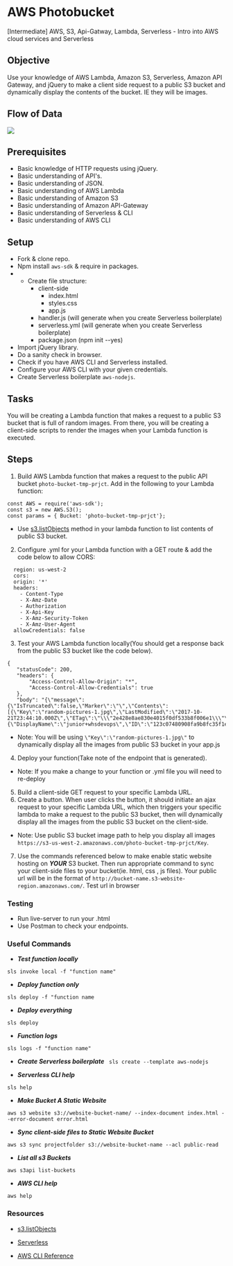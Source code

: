 # AWS Photobucket
[Intermediate] AWS, S3, Api-Gatway, Lambda, Serverless - Intro into AWS cloud services and Serverless

## Objective

Use your knowledge of AWS Lambda, Amazon S3, Serverless, Amazon API Gateway, and jQuery to make a client side request to a public S3 bucket and dynamically display the contents of the bucket. IE they will be images.

## Flow of Data
![](https://i.imgur.com/t9KJAEg.jpg)


## Prerequisites
  - Basic knowledge of HTTP requests using jQuery.
  - Basic understanding of API's.
  - Basic understanding of JSON.
  - Basic understanding of AWS Lambda
  - Basic understanding of Amazon S3
  - Basic understanding of Amazon API-Gateway
  - Basic understanding of Serverless & CLI
  - Basic understanding of AWS CLI

## Setup
 - Fork & clone repo.
 - Npm install ```aws-sdk``` & require in packages.
 - - Create file structure:
     - client-side
         - index.html
         - styles.css
         - app.js
     - handler.js (will generate when you create Serverless boilerplate)
     - serverless.yml (will generate when you create Serverless boilerplate)
     - package.json (npm init --yes)
 - Import jQuery library.
 - Do a sanity check in browser.
 - Check if you have AWS CLI and Serverless installed.
 - Configure your AWS CLI with your given credentials.
 - Create Serverless boilerplate `aws-nodejs`.

## Tasks
You will be creating a Lambda function that makes a request to a public S3 bucket that is full of random images. From there, you will be creating a client-side scripts to render the images when your Lambda function is executed.

## Steps
1. Build AWS Lambda function that makes a request to the public API bucket `photo-bucket-tmp-prjct`.
Add in the following to your Lambda function:
```
const AWS = require('aws-sdk');
const s3 = new AWS.S3();
const params = { Bucket: 'photo-bucket-tmp-prjct'};
```
 - Use [s3.listObjects](https://docs.aws.amazon.com/AWSJavaScriptSDK/latest/AWS/S3.html#listObjects-property) method in your lambda function to list contents of public S3 bucket.
2. Configure .yml for your Lambda function with a GET route & add the code below to allow CORS:
```
  region: us-west-2
  cors:
  origin: '*'
  headers:
    - Content-Type
    - X-Amz-Date
    - Authorization
    - X-Api-Key
    - X-Amz-Security-Token
    - X-Amz-User-Agent
  allowCredentials: false
 ```
 3. Test your AWS Lambda function locally(You should get a response back from the public S3 bucket like the code below).
 ```
{
    "statusCode": 200,
    "headers": {
        "Access-Control-Allow-Origin": "*",
        "Access-Control-Allow-Credentials": true
    },
    "body": "{\"message\":{\"IsTruncated\":false,\"Marker\":\"\",\"Contents\":[{\"Key\":\"random-pictures-1.jpg\",\"LastModified\":\"2017-10-21T23:44:10.000Z\",\"ETag\":\"\\\"2e428e8ae830e4015f0df533b8f006e1\\\"\",\"Size\":71296,\"StorageClass\":\"STANDARD\",\"Owner\":{\"DisplayName\":\"junior+whsdevops\",\"ID\":\"123c07480908fa9b8fc35f1e8bd4325f14e1f29488e2c605c433966d4c4be52b\"}},
 ```
  - Note: You will be using `\"Key\":\"random-pictures-1.jpg\"` to dynamically display all the images from public S3 bucket in your app.js
 4. Deploy your function(Take note of the endpoint that is generated).
  - Note: If you make a change to your function or .yml file you will need to re-deploy
 5. Build a client-side GET request to your specific Lambda URL.
 6. Create a button. When user clicks the button, it should initiate an ajax request to your specific Lambda URL, which then triggers your specific lambda to make a request to the public S3 bucket, then will dynamically display all the images from the public S3 bucket on the client-side.
  - Note: Use public S3 bucket image path to help you display all images `https://s3-us-west-2.amazonaws.com/photo-bucket-tmp-prjct/Key`.
 7. Use the commands referenced below to make enable static website hosting on ***YOUR*** S3 bucket. Then run appropriate command to sync your client-side files to your bucket(ie. html, css , js files). Your public url will be in the format of ```http://bucket-name.s3-website-region.amazonaws.com/```. Test url in browser

### Testing
  - Run live-server to run your .html
  - Use Postman to check your endpoints.

### Useful Commands
 -  ***Test function locally***

  ```sls invoke local -f "function name"```
 -  ***Deploy function only***

  ```sls deploy -f "function name```

 - ***Deploy everything***

  ```sls deploy```

 - ***Function logs***

  ```sls logs -f "function name"```
  
 - ***Create Serverless boilerplate***
 ``` sls create --template aws-nodejs```

 - ***Serverless CLI help***

  ```sls help```
  
 - ***Make Bucket A Static Website***

  ```aws s3 website s3://website-bucket-name/ --index-document index.html --error-document error.html```

 - ***Sync client-side files to Static Website Bucket***

  ```aws s3 sync projectfolder s3://website-bucket-name --acl public-read```

 - ***List all s3 Buckets***

  ```aws s3api list-buckets```
  
 - ***AWS CLI help***

  ```aws help```


### Resources

- [s3.listObjects](https://docs.aws.amazon.com/AWSJavaScriptSDK/latest/AWS/S3.html#listObjects-property)

- [Serverless](https://serverless.com/framework/docs/providers/aws/)

- [AWS CLI Reference](https://docs.aws.amazon.com/cli/latest/reference/)



